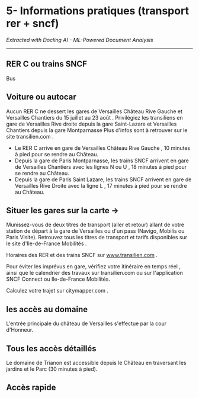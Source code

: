 # 5- Informations pratiques (transport rer + sncf)

*Extracted with Docling AI - ML-Powered Document Analysis*

---

## RER C ou trains SNCF

Bus

## Voiture ou autocar

Aucun RER C ne dessert les gares de Versailles Château Rive Gauche et Versailles Chantiers du 15 juillet au 23 août . Privilégiez les transiliens en gare de Versailles Rive droite depuis la gare Saint-Lazare et Versailles Chantiers depuis la gare Montparnasse Plus d'infos sont à retrouver sur le site transilien.com .

- Le RER C arrive en gare de Versailles Château Rive Gauche , 10 minutes à pied pour se rendre au Château.
- Depuis la gare de Paris Montparnasse, les trains SNCF arrivent en gare de Versailles Chantiers avec les lignes N ou U , 18 minutes à pied pour se rendre au Château.
- Depuis la gare de Paris Saint Lazare, les trains SNCF arrivent en gare de Versailles Rive Droite avec la ligne L , 17 minutes à pied pour se rendre au Château.

## Situer les gares sur la carte →

Munissez-vous de deux titres de transport (aller et retour) allant de votre station de départ à la gare de Versailles ou d'un pass (Navigo, Mobilis ou Paris Visite). Retrouvez tous les titres de transport et tarifs disponibles sur le site d'Ile-de-France Mobilités .

Horaires des RER et des trains SNCF sur www.transilien.com .

Pour éviter les imprévus en gare, vérifiez votre itinéraire en temps réel , ainsi que le calendrier des travaux sur transilien.com ou sur l'application SNCF Connect ou Ile-de-France Mobilités.

Calculez votre trajet sur citymapper.com .

## les accès au domaine

L'entrée principale du château de Versailles s'effectue par la cour d'Honneur.

## Tous les accès détaillés

Le domaine de Trianon est accessible depuis le Château en traversant les jardins et le Parc (30 minutes à pied).

## Accès rapide